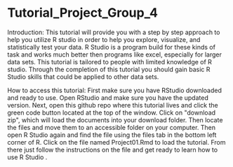 # Tutorial_Project_Group_4 

Introduction: This tutorial will provide you with a step by step approach to help you utilize R studio in order to help you explore, visualize, and statistically test your data. R Studio is a program build for these kinds of task and works much better then programs like excel, especially for larger data sets. This tutorial is tailored to people with limited knowledge of R studio. Through the completion of this tutorial you should gain basic R Studio skills that could be applied to other data sets. 

How to access this tutorial: 
First make sure you have RStudio downloaded and ready to use. Open RStudio and make sure you have the updated version. Next, open this github repo where this tutorial lives  and click the green code button located at the top of the window. Click on "download zip", which will load the documents into your download folder. Then locate the files and move them to an accessible folder on your computer. Then open R Studio again and find the file using the files tab in the bottom left corner of R. Click on the file named Project01.Rmd to load the tutorial. From there just follow the instructions on the file and get ready to learn how to use R Studio .
